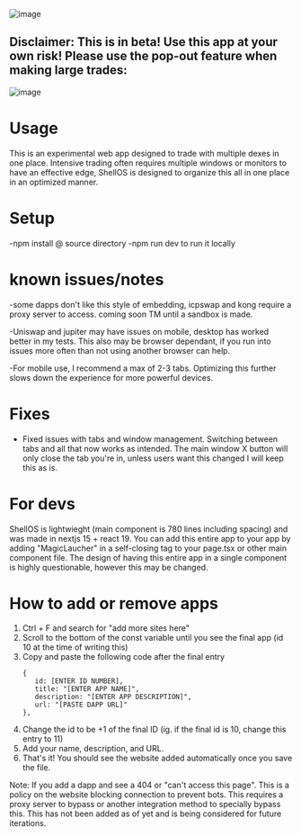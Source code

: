 ![image](https://github.com/user-attachments/assets/dd996920-23dc-44d5-a52a-caa67b5276b6)


## Disclaimer: This is in beta! Use this app at your own risk! Please use the pop-out feature when making large trades: 
![image](https://github.com/user-attachments/assets/6bccf77e-1665-483a-829d-fefcc5d5fb09)


# Usage
This is an experimental web app designed to trade with multiple dexes in one place. Intensive trading often requires multiple windows or monitors to have an effective edge, ShellOS is designed to organize this all in one place in an optimized manner.

# Setup

-npm install @ source directory
-npm run dev to run it locally

# known issues/notes

-some dapps don't like this style of embedding, icpswap and kong require a proxy server to access. coming soon TM until a sandbox is made.

-Uniswap and jupiter may have issues on mobile, desktop has worked better in my tests. This also may be browser dependant, if you run into issues more often than not using another browser can help.

-For mobile use, I recommend a max of 2-3 tabs. Optimizing this further slows down the experience for more powerful devices.

# Fixes

- Fixed issues with tabs and window management. Switching between tabs and all that now works as intended. The main window X button will only close the tab you're in, unless users want this changed I will keep this as is.

# For devs

ShellOS is lightwieght (main component is 780 lines including spacing) and was made in nextjs 15 + react 19. You can add this entire app to your app by adding "MagicLaucher" in a self-closing tag to your page.tsx or other main component file. The design of having this entire app in a single component is highly questionable, however this may be changed.

# How to add or remove apps

1. Ctrl + F and search for "add more sites here"
2. Scroll to the bottom of the const variable until you see the final app (id 10 at the time of writing this)
3. Copy and paste the following code after the final entry
   ```
   {
      id: [ENTER ID NUMBER],
      title: "[ENTER APP NAME]",
      description: "[ENTER APP DESCRIPTION]",
      url: "[PASTE DAPP URL]"
   },
   ```
5. Change the id to be +1 of the final ID (ig. if the final id is 10, change this entry to 11)
6. Add your name, description, and URL.
7. That's it! You should see the website added automatically once you save the file.

Note: If you add a dapp and see a 404 or "can't access this page". This is a policy on the website blocking connection to prevent bots. This requires a proxy server to bypass or another integration method to specially bypass this. This has not been added as of yet and is being considered for future iterations.
